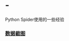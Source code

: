 # -
Python Spider使用的一些经验
### 
### [数据截图](https://github.com/CarryChang/-/blob/master/%E8%B1%86%E7%93%A3%E5%BD%B1%E8%AF%84%E9%87%87%E9%9B%86/%E6%95%B0%E6%8D%AE%E6%88%AA%E5%9B%BE/%E6%95%B0%E6%8D%AE%E6%88%AA%E5%9B%BE.png)
